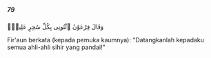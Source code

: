 ##### 79

<span class="ayah">وَقَالَ فِرْعَوْنُ ٱئْتُونِى بِكُلِّ سَٰحِرٍ عَلِيمٍۢ</span>

<span class="ayah_translation">Fir'aun berkata (kepada pemuka kaumnya): "Datangkanlah kepadaku semua ahli-ahli sihir yang pandai!"</span>
